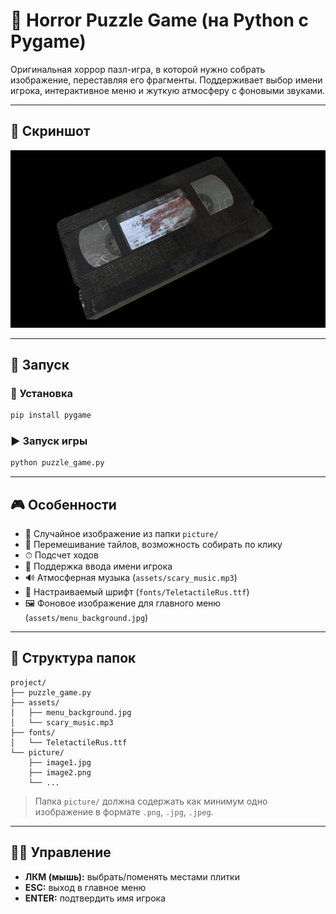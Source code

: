 # 🧩  Horror Puzzle Game (на Python с Pygame)

Оригинальная хоррор пазл-игра, в которой нужно собрать изображение, переставляя его фрагменты. Поддерживает выбор имени игрока, интерактивное меню и жуткую атмосферу с фоновыми звуками.

---

## 📸 Скриншот

![PYGAME_312\_picture](picture/maxresdefault.jpg)

---

## 🚀 Запуск

### 🔧 Установка

```bash
pip install pygame
````

### ▶️ Запуск игры

```bash
python puzzle_game.py
```

---

## 🎮 Особенности

* 🧩 Случайное изображение из папки `picture/`
* 🧠 Перемешивание тайлов, возможность собирать по клику
* ⏱ Подсчет ходов
* 🧍 Поддержка ввода имени игрока
* 🔊 Атмосферная музыка (`assets/scary_music.mp3`)
* 🎨 Настраиваемый шрифт (`fonts/TeletactileRus.ttf`)
* 🖼 Фоновое изображение для главного меню (`assets/menu_background.jpg`)

---

## 📂 Структура папок

```
project/
├── puzzle_game.py
├── assets/
│   ├── menu_background.jpg
│   └── scary_music.mp3
├── fonts/
│   └── TeletactileRus.ttf
└── picture/
    ├── image1.jpg
    ├── image2.png
    └── ...
```

> Папка `picture/` должна содержать как минимум одно изображение в формате `.png`, `.jpg`, `.jpeg`.

---

## 👨‍💻 Управление

* **ЛКМ (мышь):** выбрать/поменять местами плитки
* **ESC:** выход в главное меню
* **ENTER:** подтвердить имя игрока

````

